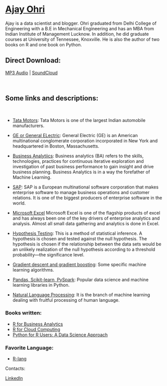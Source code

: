 # [Ajay Ohri](https://en.wikipedia.org/wiki/Ajay_Ohri)

Ajay is a data scientist and blogger. Ohri graduated from Delhi College of Engineering with a B.E in Mechanical Engineering and has an MBA from Indian Institute of Management Lucknow. In addition, he did graduate courses at University of Tennessee, Knoxville. He is also the author of two books on R and one book on Python.

## Direct Download:
[MP3 Audio](https://drive.google.com/file/d/1cUy0HYaezVQpi91Vi7FnbD-DD3GzQbRG/view?usp=sharing) | [SoundCloud](https://soundcloud.com/flawcode)

&nbsp;

## Some links and descriptions:

&nbsp;

- [Tata Motors](http://www.tatamotors.com/): Tata Motors is one of the largest Indian automobile manufacturers.

- [GE or General ELectric](https://www.ge.com/): General Electric (GE) is an American multinational conglomerate corporation incorporated in New York and headquartered in Boston, Massachusetts.

- [Business Analytiics](http://searchbusinessanalytics.techtarget.com/definition/business-analytics-BA): Business analytics (BA) refers to the skills, technologies, practices for continuous iterative exploration and investigation of past business performance to gain insight and drive business planning. Business Analytics is in a way the forefather of Machine Learning.

- [SAP](https://en.wikipedia.org/wiki/SAP_SE): SAP is a European multinational software corporation that makes enterprise software to manage business operations and customer relations. It is one of the biggest producers of enterprise software in the world.

- [Microsoft Excel](https://products.office.com/en-in/excel) Microsoft Excel is one of the flagship products of excel and has always been one of the key drivers of enterprise analytics and analysis. Almost all small data gathering and analytics is done in Excel.

- [Hypothesis Testing](https://en.wikipedia.org/wiki/Statistical_hypothesis_testing): This is a method of statistical inference. A hypothesis is chosen and tested against the null hypothesis. The hypothesis is chosen if the relationship between the data sets would be an unlikely realization of the null hypothesis according to a threshold probability—the significance level.

- [Gradient descent and gradient boosting](https://www.quora.com/What-is-the-difference-between-gradient-descent-and-gradient-boosting): Some specific machine learning algorithms.

- [Pandas, Scikit-learn, PySpark](https://medium.com/activewizards-machine-learning-company/top-15-python-libraries-for-data-science-in-in-2017-ab61b4f9b4a7): Popular data science and machine learning libraries in Python.

- [Natural Language Processing](https://en.wikipedia.org/wiki/Natural_language_processing): It is the branch of machine learning dealing with fruitful processing of human language.

### Books written:

* [R for Business Analytics](http://www.springer.com/in/book/9781461443421)
* [R for Cloud Computing](https://www.amazon.in/Cloud-Computing-Approach-Data-Scientists/dp/1493917013/ref=sr_1_3?ie=UTF8&qid=1513418046&sr=8-3&keywords=R+for+cloud+computing)
* [Python for R Users: A Data Science Approach](https://www.wiley.com/en-sg/Python+for+R+Users%3A+A+Data+Science+Approach-p-9781119126768)


### Favorite Language:

* [R-lang](https://www.r-project.org/about.html)

Contacts:

[LinkedIn](https://www.linkedin.com/in/ajayohri/)

&nbsp;&nbsp;&nbsp;&nbsp;
